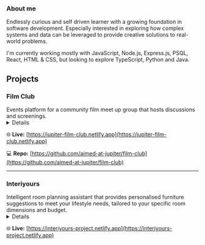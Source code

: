 ### About me
Endlessly curious and self driven learner with a growing foundation in software development. Especially interested in exploring how complex systems and data can be leveraged to provide creative solutions to real-world problems.

I'm currently working mostly with JavaScript, Node.js, Express.js, PSQL, React, HTML & CSS, but looking to explore TypeScript, Python and Java.


## Projects

### Film Club
<summary>Events platform for a community film meet up group that hosts discussions and screenings.</summary>
<details>
Users can browse all forthcoming events or filter by event type, and once logged in, can sign up for free events, pay for ticketed events using Stripe, and then optionally add them to their personal Google Calendar. Staff can create events auto populated with film info from the Open Movie Database (OMDb) simply by searching by film title, and optionally release year for more accurate results. The web app was built with accessibility in mind for use with screenreaders, and also securely handles user data with JWT and features protected endpoints for privacy and security.
</details>

🌐 **Live:** [https://jupiter-film-club.netlify.app](https://jupiter-film-club.netlify.app)

💻 **Repo:** [https://github.com/aimed-at-jupiter/film-club](https://github.com/aimed-at-jupiter/film-club)

---

### Interiyours
<summary>Intelligent room planning assistant that provides personalised furniture suggestions to meet your lifestyle needs, tailored to your specific room dimensions and budget.</summary>

<details>
Create a room by entering its dimensions, budget, and intended use. On submission, a real-time 3D rendering is generated, automatically populating the space with a suggested furniture layout based on your inputs. Furniture can be moved, rotated, removed, or replaced using items from a built-in catalogue. Multiple Rooms can be created, saved, and revisited later for further customisation. Each Room also includes a shareable view-only link.
</details>

🌐 **Live:** [https://interiyours-project.netlify.app](https://interiyours-project.netlify.app)

